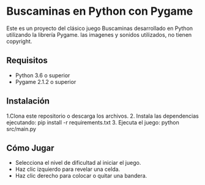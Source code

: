 # Buscaminas en Python con Pygame

Este es un proyecto del clásico juego Buscaminas desarrollado en Python utilizando la librería Pygame.
las imagenes y sonidos utilizados, no tienen copyright.

## Requisitos

- Python 3.6 o superior
- Pygame 2.1.2 o superior

## Instalación
1.Clona este repositorio o descarga los archivos.
2. Instala las dependencias ejecutando:
    pip install -r requirements.txt
3. Ejecuta el juego:
    python src/main.py

## Cómo Jugar
- Selecciona el nivel de dificultad al iniciar el juego.
- Haz clic izquierdo para revelar una celda.
- Haz clic derecho para colocar o quitar una bandera.

